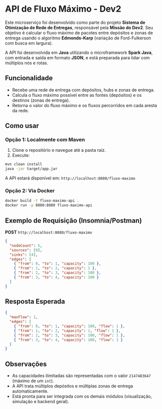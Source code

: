 # API de Fluxo Máximo - Dev2

Este microserviço foi desenvolvido como parte do projeto **Sistema de Otimização de Rede de Entregas**, responsável pela **Missão do Dev2**. Seu objetivo é calcular o fluxo máximo de pacotes entre depósitos e zonas de entrega usando o algoritmo **Edmonds-Karp** (variação de Ford-Fulkerson com busca em largura).

A API foi desenvolvida em **Java** utilizando o microframework **Spark Java**, com entrada e saída em formato **JSON**, e está preparada para lidar com múltiplos nós e rotas.

## Funcionalidade

- Recebe uma rede de entrega com depósitos, hubs e zonas de entrega.
- Calcula o fluxo máximo possível entre as fontes (depósitos) e os destinos (zonas de entrega).
- Retorna o valor do fluxo máximo e os fluxos percorridos em cada aresta da rede.

## Como usar

### Opção 1: Localmente com Maven

1. Clone o repositório e navegue até a pasta raiz.
2. Execute:

```bash
mvn clean install
java -jar target/app.jar
```

A API estará disponível em: `http://localhost:8080/fluxo-maximo`

### Opção 2: Via Docker

```bash
docker build -t fluxo-maximo-api .
docker run -p 8080:8080 fluxo-maximo-api
```

## Exemplo de Requisição (Insomnia/Postman)

**POST** `http://localhost:8080/fluxo-maximo`

```json
{
  "nodeCount": 5,
  "sources": [0],
  "sinks": [4],
  "edges": [
    { "from": 0, "to": 1, "capacity": 100 },
    { "from": 1, "to": 2, "capacity": 1 },
    { "from": 2, "to": 3, "capacity": 100 },
    { "from": 3, "to": 4, "capacity": 100 }
  ]
}
```

## Resposta Esperada

```json
{
  "maxFlow": 1,
  "edges": [
    { "from": 0, "to": 1, "capacity": 100, "flow": 1 },
    { "from": 1, "to": 2, "capacity": 1, "flow": 1 },
    { "from": 2, "to": 3, "capacity": 100, "flow": 1 },
    { "from": 3, "to": 4, "capacity": 100, "flow": 1 }
  ]
}
```

## Observações

- As capacidades ilimitadas são representadas com o valor `2147483647` (máximo de um `int`).
- A API trata múltiplos depósitos e múltiplas zonas de entrega automaticamente.
- Está pronta para ser integrada com os demais módulos (visualização, simulação e backend geral).
